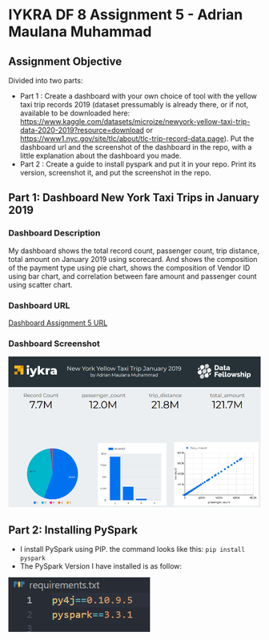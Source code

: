 # IYKRA DF 8 Assignment 5 - Adrian Maulana Muhammad
## Assignment Objective
Divided into two parts: 
- Part 1 :  Create a dashboard with your own choice of tool with the yellow taxi trip records 2019 (dataset pressumably is already there, or if not,  available to be downloaded here: https://www.kaggle.com/datasets/microize/newyork-yellow-taxi-trip-data-2020-2019?resource=download or https://www1.nyc.gov/site/tlc/about/tlc-trip-record-data.page). Put the dashboard url and the screenshot of the dashboard in the repo, with a little explanation about the dashboard you made.
- Part 2 : Create a guide to install pyspark and put it in your repo. Print its version, screenshot it, and put the screenshot in the repo.
## Part 1: Dashboard New York Taxi Trips in January 2019
### Dashboard Description
My dashboard shows the total record count, passenger count, trip distance, total amount on January 2019 using scorecard. And shows the composition of the payment type using pie chart, shows the composition of Vendor ID using bar chart, and correlation between fare amount and passenger count using scatter chart.
### Dashboard URL
[Dashboard Assignment 5 URL](https://datastudio.google.com/reporting/3d269a08-bbab-4b7a-8223-f739ac0d30e9)
### Dashboard Screenshot
![Dashboard Screenshot](dashboard_screenshot.png)
## Part 2: Installing PySpark
- I install PySpark using PIP. the command looks like this: `pip install pyspark`
- The PySpark Version I have installed is as follow:

![PySpark Screenshot](pyspark-ver.png)
